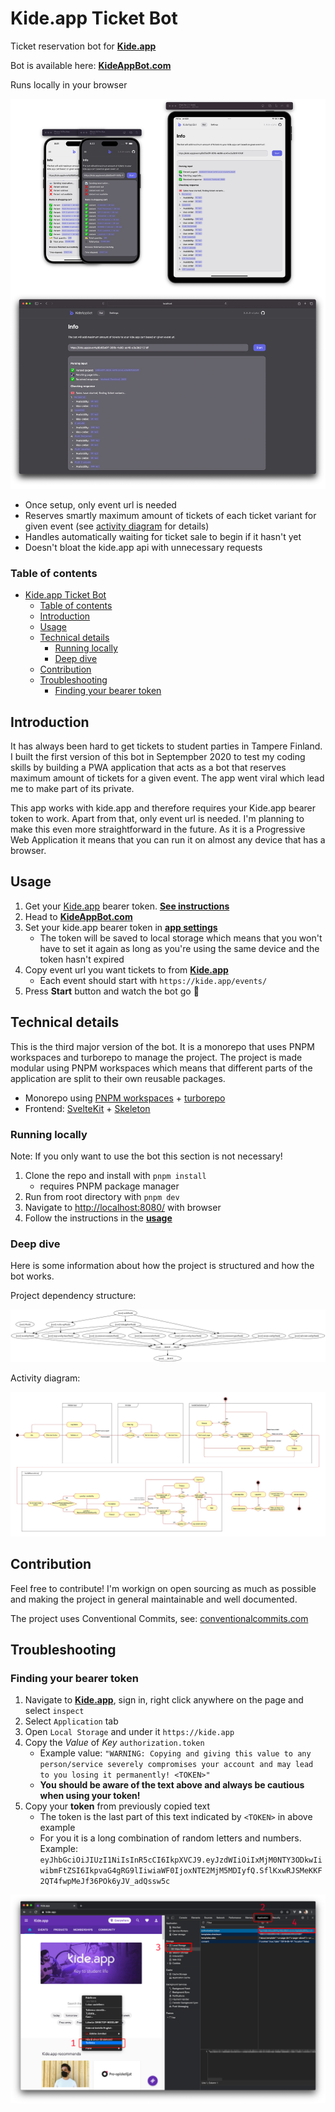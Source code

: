 # Kide.app Ticket Bot

Ticket reservation bot for **[Kide.app](https://kide.app/)**

Bot is available here: **[KideAppBot.com](https://kideappbot.com)**

Runs locally in your browser

![app-presentation](/.github/images/app-presentation.png)

- Once setup, only event url is needed
- Reserves smartly maximum amount of tickets of each ticket variant for given event (see [activity diagram](#activity-diagram) for details)
- Handles automatically waiting for ticket sale to begin if it hasn't yet
- Doesn't bloat the kide.app api with unnecessary requests

### Table of contents

- [Kide.app Ticket Bot](#kideapp-ticket-bot)
  - [Table of contents](#table-of-contents)
  - [Introduction](#introduction)
  - [Usage](#usage)
  - [Technical details](#technical-details)
    - [Running locally](#running-locally)
    - [Deep dive](#deep-dive)
  - [Contribution](#contribution)
  - [Troubleshooting](#troubleshooting)
    - [Finding your bearer token](#finding-your-bearer-token)

## Introduction

It has always been hard to get tickets to student parties in Tampere Finland. I built the first version of this bot in Septempber 2020 to test my coding skills by building a PWA application that acts as a bot that reserves maximum amount of tickets for a given event. The app went viral which lead me to make part of its private.

This app works with kide.app and therefore requires your Kide.app bearer token to work. Apart from that, only event url is needed. I'm planning to make this even more straightforward in the future. As it is a Progressive Web Application it means that you can run it on almost any device that has a browser.

## Usage

1. Get your [Kide.app](https://kide.app) bearer token. **[See instructions](#finding-your-bearer-token)**
2. Head to **[KideAppBot.com](https://kideappbot.com)**
3. Set your kide.app bearer token in **[app settings](https://kideappbot.com/settings)**
   - The token will be saved to local storage which means that you won't have to set it again as long as you're using the same device and the token hasn't expired
4. Copy event url you want tickets to from **[Kide.app](https://kide.app/events)**
   - Each event should start with `https://kide.app/events/`
5. Press **Start** button and watch the bot go 💨

## Technical details

This is the third major version of the bot. It is a monorepo that uses PNPM workspaces and turborepo to manage the project. The project is made modular using PNPM workspaces which means that different parts of the application are split to their own reusable packages.

- Monorepo using [PNPM workspaces](https://pnpm.io/workspaces) + [turborepo](https://turbo.build/repo/docs/reference/command-line-reference)
- Frontend: [SvelteKit](https://kit.svelte.dev/) + [Skeleton](https://www.skeleton.dev/)

### Running locally

Note: If you only want to use the bot this section is not necessary!

1. Clone the repo and install with `pnpm install`
   - requires PNPM package manager
2. Run from root directory with `pnpm dev`
3. Navigate to <http://localhost:8080/> with browser
4. Follow the instructions in the **[usage](#usage)**

### Deep dive

Here is some information about how the project is structured and how the bot works.

Project dependency structure:

![Project dependency graph](/.github/images/project-graph.png)

Activity diagram:

![Bot activity diagram](/.github/images/botactivitydiagram.jpg)

## Contribution

Feel free to contribute! I'm workign on open sourcing as much as possible and making the project in general maintainable and well documented.

The project uses Conventional Commits, see: [conventionalcommits.com](https://www.conventionalcommits.org/en/v1.0.0/)

## Troubleshooting

### Finding your bearer token

1. Navigate to **[Kide.app](https://kide.app)**, sign in, right click anywhere on the page and select `inspect`
2. Select `Application` tab
3. Open `Local Storage` and under it `https://kide.app`
4. Copy the _Value_ of _Key_ `authorization.token`
   - Example value: `"WARNING: Copying and giving this value to any person/service severely compromises your account and may lead to you losing it permanently! <TOKEN>"`
   - **You should be aware of the text above and always be cautious when using your token!**
5. Copy your **token** from previously copied text
   - The token is the last part of this text indicated by `<TOKEN>` in above example
   - For you it is a long combination of random letters and numbers. Example: `eyJhbGciOiJIUzI1NiIsInR5cCI6IkpXVCJ9.eyJzdWIiOiIxMjM0NTY3ODkwIiwibmFtZSI6IkpvaG4gRG9lIiwiaWF0IjoxNTE2MjM5MDIyfQ.SflKxwRJSMeKKF2QT4fwpMeJf36POk6yJV_adQssw5c`

![Bearer token steps](/.github/images/bearertoken.png)

